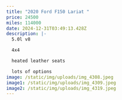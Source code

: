```yaml
---
title: "2020 Ford F150 Lariat "
price: 24500
miles: 114000
date: 2024-12-31T03:49:13.428Z
description: |-
  5.0l v8

  4x4

  heated leather seats 

  lots of options
image: /static/img/uploads/img_4308.jpeg
image1: /static/img/uploads/img_4309.jpeg
image2: /static/img/uploads/img_4319.jpeg
---
```

